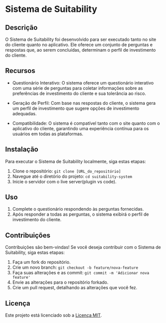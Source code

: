 # Sistema de Suitability

## Descrição

O Sistema de Suitability foi desenvolvido para ser executado tanto no site do cliente quanto no aplicativo. Ele oferece um conjunto de perguntas e respostas que, ao serem concluídas, determinam o perfil de investimento do cliente.

## Recursos

- Questionário Interativo: O sistema oferece um questionário interativo com uma série de perguntas para coletar informações sobre as preferências de investimento do cliente e sua tolerância ao risco.

- Geração de Perfil: Com base nas respostas do cliente, o sistema gera um perfil de investimento que sugere opções de investimento adequadas.

- Compatibilidade: O sistema é compatível tanto com o site quanto com o aplicativo do cliente, garantindo uma experiência contínua para os usuários em todas as plataformas.

## Instalação

Para executar o Sistema de Suitability localmente, siga estas etapas:

1. Clone o repositório: `git clone [URL_do_repositório]`
2. Navegue até o diretório do projeto: `cd suitability-system`
3. Inicie o servidor com o live server(plugin vs code).

## Uso

1. Complete o questionário respondendo às perguntas fornecidas.
2. Após responder a todas as perguntas, o sistema exibirá o perfil de investimento do cliente.

## Contribuições

Contribuições são bem-vindas! Se você deseja contribuir com o Sistema de Suitability, siga estas etapas:

1. Faça um fork do repositório.
2. Crie um novo branch: `git checkout -b feature/nova-feature`
3. Faça suas alterações e as commit: `git commit -m 'Adicionar nova feature'`
4. Envie as alterações para o repositório forkado.
5. Crie um pull request, detalhando as alterações que você fez.

## Licença

Este projeto está licenciado sob a [Licença MIT](LICENSE).
